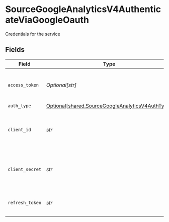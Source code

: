 # SourceGoogleAnalyticsV4AuthenticateViaGoogleOauth

Credentials for the service


## Fields

| Field                                                                                                      | Type                                                                                                       | Required                                                                                                   | Description                                                                                                |
| ---------------------------------------------------------------------------------------------------------- | ---------------------------------------------------------------------------------------------------------- | ---------------------------------------------------------------------------------------------------------- | ---------------------------------------------------------------------------------------------------------- |
| `access_token`                                                                                             | *Optional[str]*                                                                                            | :heavy_minus_sign:                                                                                         | Access Token for making authenticated requests.                                                            |
| `auth_type`                                                                                                | [Optional[shared.SourceGoogleAnalyticsV4AuthType]](../../models/shared/sourcegoogleanalyticsv4authtype.md) | :heavy_minus_sign:                                                                                         | N/A                                                                                                        |
| `client_id`                                                                                                | *str*                                                                                                      | :heavy_check_mark:                                                                                         | The Client ID of your Google Analytics developer application.                                              |
| `client_secret`                                                                                            | *str*                                                                                                      | :heavy_check_mark:                                                                                         | The Client Secret of your Google Analytics developer application.                                          |
| `refresh_token`                                                                                            | *str*                                                                                                      | :heavy_check_mark:                                                                                         | The token for obtaining a new access token.                                                                |